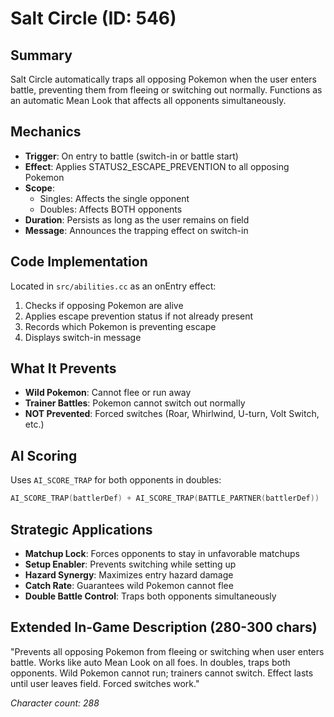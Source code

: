 # Salt Circle (ID: 546)

## Summary
Salt Circle automatically traps all opposing Pokemon when the user enters battle, preventing them from fleeing or switching out normally. Functions as an automatic Mean Look that affects all opponents simultaneously.

## Mechanics
- **Trigger**: On entry to battle (switch-in or battle start)
- **Effect**: Applies STATUS2_ESCAPE_PREVENTION to all opposing Pokemon
- **Scope**: 
  - Singles: Affects the single opponent
  - Doubles: Affects BOTH opponents
- **Duration**: Persists as long as the user remains on field
- **Message**: Announces the trapping effect on switch-in

## Code Implementation
Located in `src/abilities.cc` as an onEntry effect:
1. Checks if opposing Pokemon are alive
2. Applies escape prevention status if not already present
3. Records which Pokemon is preventing escape
4. Displays switch-in message

## What It Prevents
- **Wild Pokemon**: Cannot flee or run away
- **Trainer Battles**: Pokemon cannot switch out normally
- **NOT Prevented**: Forced switches (Roar, Whirlwind, U-turn, Volt Switch, etc.)

## AI Scoring
Uses `AI_SCORE_TRAP` for both opponents in doubles:
```c
AI_SCORE_TRAP(battlerDef) + AI_SCORE_TRAP(BATTLE_PARTNER(battlerDef))
```

## Strategic Applications
- **Matchup Lock**: Forces opponents to stay in unfavorable matchups
- **Setup Enabler**: Prevents switching while setting up
- **Hazard Synergy**: Maximizes entry hazard damage
- **Catch Rate**: Guarantees wild Pokemon cannot flee
- **Double Battle Control**: Traps both opponents simultaneously

## Extended In-Game Description (280-300 chars)
"Prevents all opposing Pokemon from fleeing or switching when user enters battle. Works like auto Mean Look on all foes. In doubles, traps both opponents. Wild Pokemon cannot run; trainers cannot switch. Effect lasts until user leaves field. Forced switches work."

*Character count: 288*